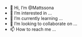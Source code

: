 - 👋 Hi, I’m @Mattssona
- 👀 I’m interested in ...
- 🌱 I’m currently learning ...
- 💞️ I’m looking to collaborate on ...
- 📫 How to reach me ...

<!---
Mattssona/Mattssona is a ✨ special ✨ repository because its `README.md` (this file) appears on your GitHub profile.
You can click the Preview link to take a look at your changes.
--->
